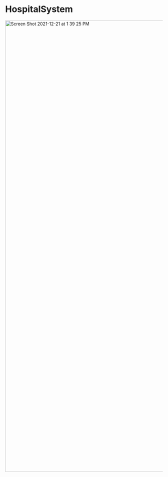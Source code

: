 # HospitalSystem
<img width="1440" alt="Screen Shot 2021-12-21 at 1 39 25 PM" src="https://user-images.githubusercontent.com/71516184/146987918-e61ccb82-6c46-44ac-8806-22d7e8bd99d1.png">
